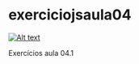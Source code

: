 # exerciciojsaula04

[![Alt text](https://img.youtube.com/vi/Gy3mRkqFKVg/0.jpg)](https://www.youtube.com/watch?v=Gy3mRkqFKVg)



Exercícios aula 04.1 

